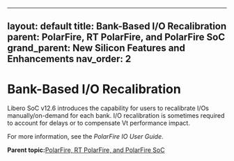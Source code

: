 
---
layout: default
title: Bank-Based I/O Recalibration
parent: PolarFire, RT PolarFire, and PolarFire SoC
grand_parent: New Silicon Features and Enhancements
nav_order: 2
---
# Bank-Based I/O Recalibration

Libero SoC v12.6 introduces the capability for users to recalibrate I/Os manually/on-demand for each bank. I/O recalibration is sometimes required to account for delays or to compensate Vt performance impact.

For more information, see the *PolarFire IO User Guide*.

**Parent topic:**[PolarFire, RT PolarFire, and PolarFire SoC](GUID-FD2E56AA-67B5-4642-BA0B-63904E515EA3.md)

